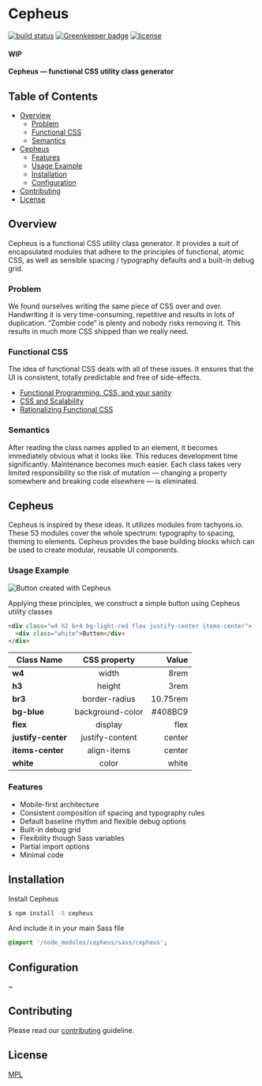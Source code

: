 # Cepheus

[![build status](https://secure.travis-ci.org/escapace/cepheus.png)](https://travis-ci.org/escapace/cepheus)
[![Greenkeeper badge](https://badges.greenkeeper.io/escapace/cepheus.svg)](https://greenkeeper.io/)
[![license](https://img.shields.io/badge/license-Mozilla%20Public%20License%20Version%202.0-blue.svg)]()

#### WIP
**Cepheus — functional CSS utility class generator**

## Table of Contents

-   [Overview](#overview)
    -   [Problem](#problem)
    -   [Functional CSS](#functional-css)
    -   [Semantics](#semantics)
-   [Cepheus](#cepheus)
    -   [Features](#features)
    -   [Usage Example](#usage-example)
    -   [Installation](#installation)
    -   [Configuration](#configuration)
-   [Contributing](#contributing)
-   [License](#license)

## Overview
Cepheus is a functional CSS utility class generator. It provides a suit of encapsulated modules that adhere to the principles of functional, atomic CSS, as well as sensible spacing / typography defaults and a built-in debug grid.

### Problem

We found ourselves writing the same piece of CSS over and over. Handwriting it is very time-consuming, repetitive and results in lots of duplication. “Zombie code” is plenty and nobody risks removing it. This results in much more CSS shipped than we really need. 

### Functional CSS

The idea of functional CSS deals with all of these issues.  It ensures that the UI is consistent, totally predictable and free of side-effects.
- [Functional Programming, CSS, and your sanity](http://jon.gold/2015/07/functional-css/)  
- [CSS and Scalability](http://mrmrs.github.io/writing/2016/03/24/scalable-css/)
- [Rationalizing Functional CSS](https://marcelosomers.com/writing/rationalizing-functional-css/)

### Semantics

After reading the class names applied to an element, it becomes immediately obvious what it looks like. This reduces development time significantly. Maintenance becomes much easier. Each class takes very limited responsibility so the risk of mutation — changing a property somewhere and breaking code elsewhere — is eliminated.

## Cepheus

Cepheus is inspired by these ideas. It utilizes modules from tachyons.io. These 53 modules cover the whole spectrum: typography to spacing, theming to elements. Cepheus provides the base building blocks which can be used to create modular, reusable UI components.

### Usage Example

![Button created with Cepheus](https://i.imgur.com/qqlx3ZV.png)

Applying these principles, we construct a simple button using Cepheus utility classes

``` html
<div class="w4 h2 br4 bg-light-red flex justify-center items-center">
  <div class="white">Button</div>
</div>
```

| Class Name          | CSS property           | Value         |
|---------------------|:----------------------:| -------------:|
| **w4**              | width                  | 8rem          |
| **h3**              | height                 | 3rem          |
| **br3**             | border-radius          | 10.75rem      |
| **bg-blue**         | background-color       | #408BC9       |
| **flex**            | display                | flex          |
| **justify-center**  | justify-content        | center        |
| **items-center**    | align-items            | center        |
| **white**           | color                  | white         |

### Features

- Mobile-first architecture
- Consistent composition of spacing and typography rules
- Default baseline rhythm and flexible debug options
- Built-in debug grid
- Flexibility though Sass variables
- Partial import options
- Minimal code


## Installation

Install Cepheus
``` bash
$ npm install -S cepheus 
```

And include it in your main Sass file
``` sass
@import '/node_modules/cepheus/sass/cepheus';
```

## Configuration
~

## Contributing
Please read our [contributing](https://github.com/paerallax/contributing) guideline.

## License
[MPL](https://www.mozilla.org/en-US/MPL/2.0/)
